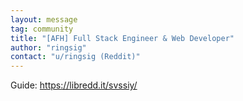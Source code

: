 ```yaml
---
layout: message
tag: community
title: "[AFH] Full Stack Engineer & Web Developer"
author: "ringsig"	
contact: "u/ringsig (Reddit)"
---
```


Guide: https://libredd.it/svssiy/

